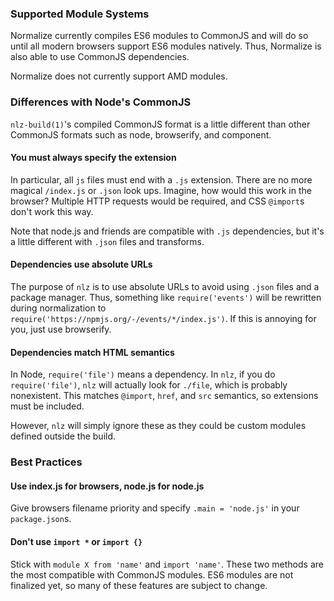
### Supported Module Systems

Normalize currently compiles ES6 modules to CommonJS and will do so until all modern browsers support ES6 modules natively.
Thus, Normalize is also able to use CommonJS dependencies.

Normalize does not currently support AMD modules.

### Differences with Node's CommonJS

`nlz-build(1)`'s compiled CommonJS format is a little different than other CommonJS formats such as node, browserify, and component.

#### You must always specify the extension

In particular, all `js` files must end with a `.js` extension.
There are no more magical `/index.js` or `.json` look ups.
Imagine, how would this work in the browser?
Multiple HTTP requests would be required, and CSS `@import`s don't work this way.

Note that node.js and friends are compatible with `.js` dependencies,
but it's a little different with `.json` files and transforms.

#### Dependencies use absolute URLs

The purpose of `nlz` is to use absolute URLs to avoid using `.json` files and a package manager.
Thus, something like `require('events')` will be rewritten during normalization to `require('https://npmjs.org/-/events/*/index.js')`.
If this is annoying for you, just use browserify.

#### Dependencies match HTML semantics

In Node, `require('file')` means a dependency.
In `nlz`, if you do `require('file')`,
`nlz` will actually look for `./file`,
which is probably nonexistent.
This matches `@import`, `href`, and `src` semantics, so extensions must be included.

However, `nlz` will simply ignore these as they could be custom modules defined outside the build.

### Best Practices

#### Use index.js for browsers, node.js for node.js

Give browsers filename priority and specify `.main = 'node.js'` in your `package.json`s.

#### Don't use `import *` or `import {}`

Stick with `module X from 'name'` and `import 'name'`.
These two methods are the most compatible with CommonJS modules.
ES6 modules are not finalized yet,
so many of these features are subject to change.
